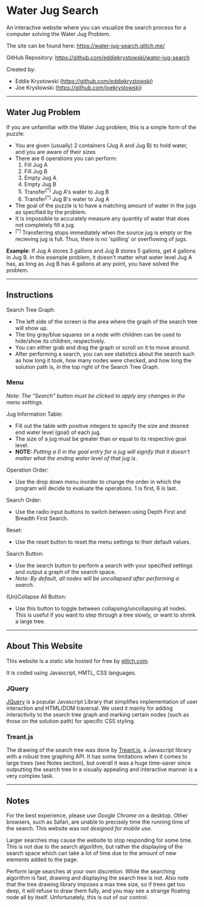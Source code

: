 # Water Jug Search

An interactive website where you can visualize the search process for a computer solving the Water Jug Problem.

The site can be found here: <a href="https://water-jug-search.glitch.me/">https://water-jug-search.glitch.me/</a>

GitHub Repository: <a href="https://github.com/eddiekrystowski/water-jug-search/">https://github.com/eddiekrystowski/water-jug-search</a>

Created by: 
  - Eddie Krystowski (<a href="https://github.com/eddiekrystowski">https://github.com/eddiekrystowski</a>)
  - Joe Krystowski (<a href="https://github.com/joekrystowski">https://github.com/joekrystowski</a>)
-----------

## Water Jug Problem

If you are unfamiliar with the Water Jug problem, this is a simple form of the puzzle:
  - You are given (usually) 2 containers (Jug A and Jug B) to hold water, and you are aware of their sizes
  - There are 6 operations you can perform:
    1. Fill Jug A
    2. Fill Jug B
    3. Empty Jug A
    4. Empty Jug B
    5. Transfer<sup>[*]</sup> Jug A's water to Jug B
    6. Transfer<sup>[*]</sup> Jug B's water to Jug A
  - The goal of the puzzle is to have a matching amount of water in the jugs as specified by the problem.
  - It is impossible to accurately measure any quantity of water that does not completely fill a jug.
  - <sup>[*]</sup> Transferring stops immediately when the source jug is empty or the recieving jug is full. Thus, there is no 
  'spilling' or overflowing of jugs.

**Example**: If Jug A stores 3 gallons and Jug B stores 5 gallons, get 4 gallons in Jug B. 
In this example problem,
it doesn't matter what water level Jug A has, as long as Jug B has 4 gallons at any point, you have solved the problem.

-----------

## Instructions

Search Tree Graph:
- The left side of the screen is the area where the graph of the search tree will show up.
- The tiny gray/blue squares on a node with children can be used to hide/show its children, respectively.
- You can either grab and drag the graph or scroll on it to move around.
- After performing a search, you can see statistics about the search such as how long it took, how many nodes were checked,
and how long the solution path is, in the top right of the Search Tree Graph.

### Menu

*Note: The "Search" button must be clicked to apply any changes in the menu settings.*

Jug Information Table:
- Fill out the table with positive integers to specify the size and desired end water level (goal) of each jug.
- The size of a jug must be greater than or equal to its respective goal level.
- **NOTE:** *Putting a 0 in the goal entry for a jug will signify that it doesn't matter what the ending water 
level of that jug is*.

Operation Order:
- Use the drop down menu inorder to change the order in which the program will decide to evaluate the operations.
1 is first, 6 is last.

Search Order:
- Use the radio input buttons to switch between using Depth First and Breadth First Search.

Reset:
- Use the reset button to reset the menu settings to their default values.

Search Button:
- Use the search button to perform a search with your specified settings and output a graph of the search space.
- *Note: By default, all nodes will be uncollapsed after performing a search.*

(Un)Collapse All Button:
- Use this button to toggle between collapsing/uncollapsing all nodes. This is useful if you want to step through
a tree slowly, or want to shrink a large tree.

-----------

## About This Website

This website is a static site hosted for free by <a href="https://www.glitch.com">glitch.com</a>.

It is coded using Javascript, HMTL, CSS languages.

### JQuery 
<a href="https://jquery.com/">JQuery</a> is a popular Javascript Library that simplifies implementation of user 
interaction and HTML/DOM traversal. We used it mainly for adding interactivity to the search tree graph and marking
certain nodes (such as those on the solution path) for specific CSS styling.

### Treant.js
The drawing of the search tree was done by <a href="https://fperucic.github.io/treant-js/">Treant.js</a>, a Javascript library with
a robust tree graphing API. It has some limitations when it comes to large trees (see Notes section), but overall it was a huge time-saver
since outputting the search tree in a visually appealing and interactive manner is a very complex task.

-----------

## Notes

For the best experience, please use *Google Chrome* on a desktop. Other browsers, such as Safari, are unable to precisely time the
running time of the search. This website was *not designed for mobile use*.

Larger searches may cause the website to stop responding for some time. This is not due to the search algorithm, but rather the displaying
of the search space which can take a lot of time due to the amount of new elements added to the page.

Perform large searches at your own discretion. While the searching algorithm is fast, drawing and displaying the search tree
is not. Also note that the tree drawing library imposes a max tree size, so if trees get too deep, it will refuse to draw them fully,
and you may see a strange floating node all by itself. Unfortunately, this is out of our control.
